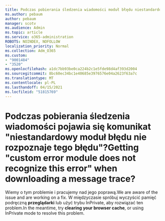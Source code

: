 ```yaml
---
title: Podczas pobierania śledzenia wiadomości moduł błędu niestandardowego nie rozpoznaje tego błędu?
ms.author: pebaum
author: pebaum
manager: scotv
ms.audience: Admin
ms.topic: article
ms.service: o365-administration
ROBOTS: NOINDEX, NOFOLLOW
localization_priority: Normal
ms.collection: Adm_O365
ms.custom:
- "9001484"
- "3520"
ms.openlocfilehash: a1dc7bb93be0ca224b2c1e5fde98d4af393d2004
ms.sourcegitcommit: 8bc60ec34bc1e40685e3976576e04a2623f63a7c
ms.translationtype: MT
ms.contentlocale: pl-PL
ms.lasthandoff: 04/15/2021
ms.locfileid: "51815769"
---
```

# <a name="getting-custom-error-module-does-not-recognize-this-error-when-downloading-a-message-trace"></a><span data-ttu-id="7a09e-102">Podczas pobierania śledzenia wiadomości pojawia się komunikat "niestandardowy moduł błędu nie rozpoznaje tego błędu"?</span><span class="sxs-lookup"><span data-stu-id="7a09e-102">Getting "custom error module does not recognize this error" when downloading a message trace?</span></span>

<span data-ttu-id="7a09e-103">Wiemy o tym problemie i pracujemy nad jego poprawą.</span><span class="sxs-lookup"><span data-stu-id="7a09e-103">We are aware of the issue and are working on a fix.</span></span>  <span data-ttu-id="7a09e-104">W międzyczasie spróbuj wyczyścić pamięć podręczną **przeglądarki** lub użyć trybu InPrivate, aby rozwiązać ten problem.</span><span class="sxs-lookup"><span data-stu-id="7a09e-104">In the meantime, try **clearing your browser cache**, or using InPrivate mode to resolve this problem.</span></span>